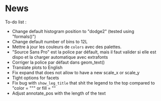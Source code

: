 News
================================================================================

To-do list : 

+ Change default histogram position to "dodge2" (tested using "formals()")
+ Change default number of bins to 12L
+ Mettre à jour les couleurs de `colors` avec des palettes.
+ "Source Sans Pro" est la police par défault, mais il faut valider si elle est dispo et la charger automatique avec extrafonts
+ Corriger la police par défaut dans geom_text()
+ Translate plots to English
+ Fix expand that does not allow to have a new scale_x or scale_y
+ Tight options for facets
+ Fix bug with `show_leg_title` that shit the legend to the top compared to "color = """ or fill = ""
+ Adjust annotate_pos with the length of the text
